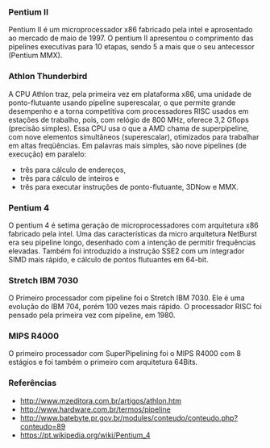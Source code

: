### Pentium II
Pentium II é um microprocessador x86 fabricado pela intel e aprosentado ao mercado de maio de 1997. O pentium II apresentou o comprimento das pipelines executivas para 10 etapas, sendo 5 a mais que o seu antecessor (Pentium MMX).

### Athlon Thunderbird
A CPU Athlon traz, pela primeira vez em plataforma x86, uma unidade de ponto-flutuante usando pipeline superescalar, o que permite grande desempenho e a torna competitiva com processadores RISC usados em estações de trabalho, pois, com relógio de 800 MHz, oferece 3,2 Gflops (precisão simples). Essa CPU usa o que a AMD chama de superpipeline, com nove elementos simultâneos (superescalar), otimizados para trabalhar em altas freqüências. Em palavras mais simples, são nove pipelines (de execução) em paralelo:

* três para cálculo de endereços,
* três para cálculo de inteiros e
* três para executar instruções de ponto-flutuante, 3DNow e MMX.

### Pentium 4
O pentium 4 é setima geração de microprocessadores com arquitetura x86 fabricado pela intel. Uma das características da micro arquitetura NetBurst era seu pipeline longo, desenhado com a intenção de permitir frequências elevadas. Também foi introduzido a instrução SSE2 com um integrador SIMD mais rápido, e cálculo de pontos flutuantes em 64-bit.

### Stretch IBM 7030
O Primeiro processador com pipeline foi o Stretch IBM 7030. Ele é uma evolução do IBM 704, porém 100 vezes mais rápido. O processador RISC foi pensado pela primeira vez com pipeline, em 1980.

### MIPS R4000
O primeiro processador com SuperPipelining foi o MIPS R4000 com 8 estágios e foi também o primeiro com arquitetura 64Bits.


### Referências
* http://www.mzeditora.com.br/artigos/athlon.htm
* http://www.hardware.com.br/termos/pipeline
* http://www.batebyte.pr.gov.br/modules/conteudo/conteudo.php?conteudo=89
* https://pt.wikipedia.org/wiki/Pentium_4
